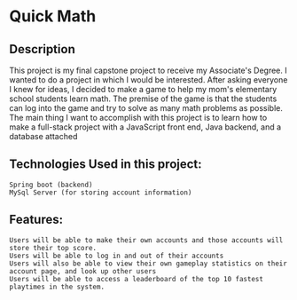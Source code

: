 # Quick Math

## Description
This project is my final capstone project to receive my Associate's Degree. I wanted to do a project in which I would be interested. 
After asking everyone I knew for ideas, I decided to make a game to help my mom's elementary school students learn math.
The premise of the game is that the students can log into the game and try to solve as many math problems as possible. 
The main thing I want to accomplish with this project is to learn how to make a full-stack project with a JavaScript front end,
Java backend, and a database attached

## Technologies Used in this project:
    Spring boot (backend)
    MySql Server (for storing account information)



## Features:
    Users will be able to make their own accounts and those accounts will store their top score.
    Users will be able to log in and out of their accounts
    Users will also be able to view their own gameplay statistics on their account page, and look up other users
    Users will be able to access a leaderboard of the top 10 fastest playtimes in the system.
